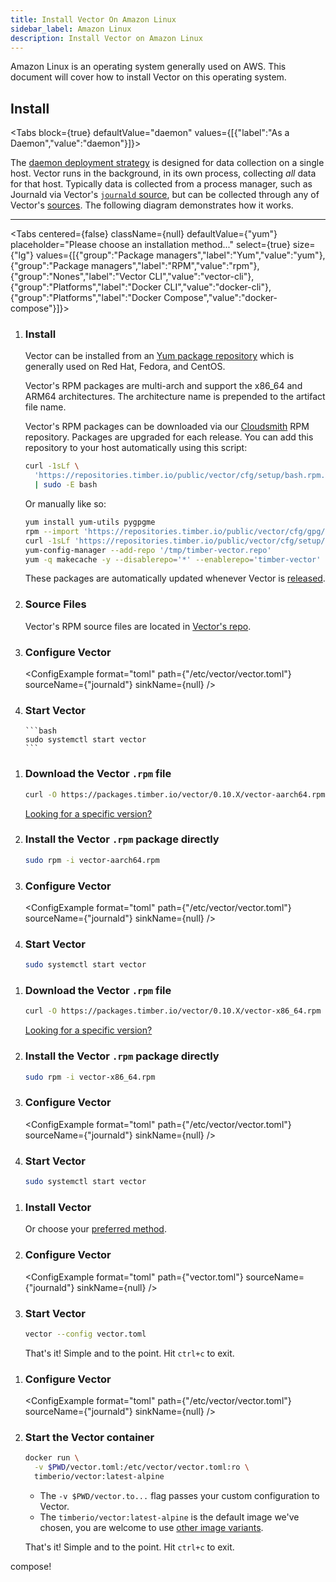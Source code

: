 ```yaml
---
title: Install Vector On Amazon Linux
sidebar_label: Amazon Linux
description: Install Vector on Amazon Linux
---
```


Amazon Linux is an operating system generally used on AWS. This document
will cover how to install Vector on this operating system.

## Install

<Tabs
block={true}
defaultValue="daemon"
values={[{"label":"As a Daemon","value":"daemon"}]}>
<TabItem value="daemon">

The [daemon deployment strategy][docs.strategies#daemon] is designed for data
collection on a single host. Vector runs in the background, in its own process,
collecting _all_ data for that host.
Typically data is collected from a process manager, such as Journald via
Vector's [`journald` source][docs.sources.journald], but can be collected
through any of Vector's [sources][docs.sources].
The following diagram demonstrates how it works.

<DaemonDiagram
  platformName={null}
  sourceName={null}
  sinkName={null} />

---

<Tabs
centered={false}
className={null}
defaultValue={"yum"}
placeholder="Please choose an installation method..."
select={true}
size={"lg"}
values={[{"group":"Package managers","label":"Yum","value":"yum"},{"group":"Package managers","label":"RPM","value":"rpm"},{"group":"Nones","label":"Vector CLI","value":"vector-cli"},{"group":"Platforms","label":"Docker CLI","value":"docker-cli"},{"group":"Platforms","label":"Docker Compose","value":"docker-compose"}]}>
<TabItem value="yum">

<Steps headingDepth={3}>
<ol>
<li>

### Install

Vector can be installed from an [Yum package repository][urls.rpm] which is
generally used on Red Hat, Fedora, and CentOS.

Vector's RPM packages are multi-arch and support the
x86_64 and ARM64
architectures. The architecture name is prepended to the artifact file name.

Vector's RPM packages can be downloaded via our [Cloudsmith][urls.cloudsmith] RPM repository.
Packages are upgraded for each release. You can add this repository to your host automatically using
this script:

```bash
curl -1sLf \
  'https://repositories.timber.io/public/vector/cfg/setup/bash.rpm.sh' \
  | sudo -E bash
```

Or manually like so:

```bash
yum install yum-utils pygpgme
rpm --import 'https://repositories.timber.io/public/vector/cfg/gpg/gpg.3543DB2D0A2BC4B8.key'
curl -1sLf 'https://repositories.timber.io/public/vector/cfg/setup/config.rpm.txt?distro=amzn&codename=2018.03' > /tmp/timber-vector.repo
yum-config-manager --add-repo '/tmp/timber-vector.repo'
yum -q makecache -y --disablerepo='*' --enablerepo='timber-vector'
```

<Alert type="info">

These packages are automatically updated whenever Vector is [released][urls.vector_releases].

</Alert>

</li>
<li>

### Source Files

Vector's RPM source files are located in
[Vector's repo][urls.vector_rpm_source_files].

</li>
<li>

### Configure Vector

<ConfigExample
format="toml"
path={"/etc/vector/vector.toml"}
sourceName={"journald"}
sinkName={null} />

</li>
<li>

### Start Vector

    ```bash
    sudo systemctl start vector
    ```

</li>
</ol>
</Steps>

</TabItem>
<TabItem value="rpm">

<Steps headingDepth={3}>
<Tabs
  centered={true}
  className="rounded"
  defaultValue="arm64"
  values={[{"label":"ARM64","value":"arm64"},{"label":"x86_64","value":"x86_64"}]}>

<TabItem value="arm64">

1.  ### Download the Vector `.rpm` file

    ```bash
    curl -O https://packages.timber.io/vector/0.10.X/vector-aarch64.rpm
    ```

    [Looking for a specific version?][docs.package_managers.rpm#versions]

2.  ### Install the Vector `.rpm` package directly

    ```bash
    sudo rpm -i vector-aarch64.rpm
    ```

3.  ### Configure Vector

    <ConfigExample
    format="toml"
    path={"/etc/vector/vector.toml"}
    sourceName={"journald"}
    sinkName={null} />

4.  ### Start Vector

    ```bash
    sudo systemctl start vector
    ```

</TabItem>
<TabItem value="x86_64">

1.  ### Download the Vector `.rpm` file

    ```bash
    curl -O https://packages.timber.io/vector/0.10.X/vector-x86_64.rpm
    ```

    [Looking for a specific version?][docs.package_managers.rpm#versions]

2.  ### Install the Vector `.rpm` package directly

    ```bash
    sudo rpm -i vector-x86_64.rpm
    ```

3.  ### Configure Vector

    <ConfigExample
    format="toml"
    path={"/etc/vector/vector.toml"}
    sourceName={"journald"}
    sinkName={null} />

4.  ### Start Vector

    ```bash
    sudo systemctl start vector
    ```

</TabItem>
</Tabs>
</Steps>

</TabItem>
<TabItem value="vector-cli">

<Steps headingDepth={3}>
<ol>
<li>

### Install Vector

<InstallationCommand />

Or choose your [preferred method][docs.installation].

</li>
<li>

### Configure Vector

<ConfigExample
format="toml"
path={"vector.toml"}
sourceName={"journald"}
sinkName={null} />

</li>
<li>

### Start Vector

```bash
vector --config vector.toml
```

That's it! Simple and to the point. Hit `ctrl+c` to exit.

</li>
</ol>
</Steps>

</TabItem>
<TabItem value="docker-cli">

<Steps headingDepth={3}>
<ol>
<li>

### Configure Vector

<ConfigExample
format="toml"
path={"/etc/vector/vector.toml"}
sourceName={"journald"}
sinkName={null} />

</li>
<li>

### Start the Vector container

```bash
docker run \
  -v $PWD/vector.toml:/etc/vector/vector.toml:ro \
  timberio/vector:latest-alpine
```

<CodeExplanation>

- The `-v $PWD/vector.to...` flag passes your custom configuration to Vector.
- The `timberio/vector:latest-alpine` is the default image we've chosen, you are welcome to use [other image variants][docs.platforms.docker#variants].

</CodeExplanation>

That's it! Simple and to the point. Hit `ctrl+c` to exit.

</li>
</ol>
</Steps>

</TabItem>
<TabItem value="docker-compose">

compose!

</TabItem>
</Tabs>
</TabItem>
</Tabs>

[docs.installation]: /docs/setup/installation/
[docs.package_managers.rpm#versions]: /docs/setup/installation/package-managers/rpm/#versions
[docs.platforms.docker#variants]: /docs/setup/installation/platforms/docker/#variants
[docs.sources.journald]: /docs/reference/sources/journald/
[docs.sources]: /docs/reference/sources/
[docs.strategies#daemon]: /docs/setup/deployment/strategies/#daemon
[urls.cloudsmith]: https://cloudsmith.io/~timber/repos/vector/packages/
[urls.rpm]: https://rpm.org/
[urls.vector_releases]: https://vector.dev/releases/latest/
[urls.vector_rpm_source_files]: https://github.com/timberio/vector/tree/master/distribution/rpm
